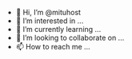 - 👋 Hi, I’m @mituhost
- 👀 I’m interested in ...
- 🌱 I’m currently learning ...
- 💞️ I’m looking to collaborate on ...
- 📫 How to reach me ...

<!---
mituhost/mituhost is a ✨ special ✨ repository because its `README.md` (this file) appears on your GitHub profile.
You can click the Preview link to take a look at your changes.
--->
